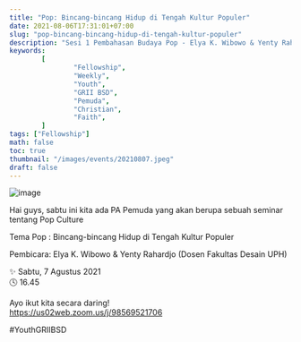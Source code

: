 ```yaml
---
title: "Pop: Bincang-bincang Hidup di Tengah Kultur Populer"
date: 2021-08-06T17:31:01+07:00
slug: "pop-bincang-bincang-hidup-di-tengah-kultur-populer"
description: "Sesi 1 Pembahasan Budaya Pop - Elya K. Wibowo & Yenty Rahardjo."
keywords:
        [
                "Fellowship",
                "Weekly",
                "Youth",
                "GRII BSD",
                "Pemuda",
                "Christian",
                "Faith",
        ]
tags: ["Fellowship"]
math: false
toc: true
thumbnail: "/images/events/20210807.jpeg"
draft: false
---
```


![image](/images/events/20210807.jpeg)

Hai guys, sabtu ini kita ada PA Pemuda yang akan berupa sebuah seminar tentang Pop Culture

Tema
Pop : Bincang-bincang Hidup di Tengah Kultur Populer

Pembicara: 
Elya K. Wibowo & Yenty Rahardjo
(Dosen Fakultas Desain UPH)


✨ Sabtu, 7 Agustus 2021\
🕓 16.45

Ayo ikut kita secara daring!\
https://us02web.zoom.us/j/98569521706

#YouthGRIIBSD
